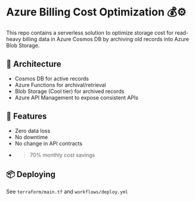 # Azure Billing Cost Optimization 💰⚙️

This repo contains a serverless solution to optimize storage cost for read-heavy billing data in Azure Cosmos DB by archiving old records into Azure Blob Storage.

## 📐 Architecture
- Cosmos DB for active records
- Azure Functions for archival/retrieval
- Blob Storage (Cool tier) for archived records
- Azure API Management to expose consistent APIs

## 🚀 Features
- Zero data loss
- No downtime
- No change in API contracts
- >70% monthly cost savings

## 📦 Deploying
See `terraform/main.tf` and `workflows/deploy.yml`

